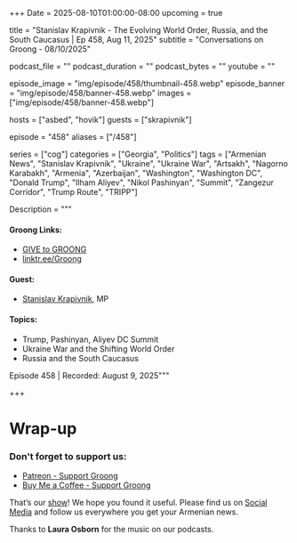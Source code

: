+++
Date = 2025-08-10T01:00:00-08:00
upcoming = true

title = "Stanislav Krapivnik - The Evolving World Order, Russia, and the South Caucasus | Ep 458, Aug 11, 2025"
subtitle = "Conversations on Groong - 08/10/2025"

podcast_file     = ""
podcast_duration = ""
podcast_bytes    = ""
youtube = ""

episode_image = "img/episode/458/thumbnail-458.webp"
episode_banner = "img/episode/458/banner-458.webp"
images = ["img/episode/458/banner-458.webp"]

hosts = ["asbed", "hovik"]
guests = ["skrapivnik"]

episode = "458"
aliases = ["/458"]

series = ["cog"]
categories = ["Georgia", "Politics"]
tags = ["Armenian News", "Stanislav Krapivnik", "Ukraine", "Ukraine War", "Artsakh", "Nagorno Karabakh", "Armenia", "Azerbaijan", "Washington", "Washington DC", "Donald Trump", "Ilham Aliyev", "Nikol Pashinyan", "Summit", "Zangezur Corridor", "Trump Route", "TRIPP"]

Description = """

#### Groong Links:
* [GIVE to GROONG](https://podcasts.groong.org/donate)
* [linktr.ee/Groong](https://linktr.ee/groong)

#### Guest:
* [Stanislav Krapivnik](/guest/skrapivnik), MP

#### Topics:
* Trump, Pashinyan, Aliyev DC Summit
* Ukraine War and the Shifting World Order
* Russia and the South Caucasus


Episode 458 | Recorded: August 9, 2025"""

+++





# Wrap-up

### **Don't forget to support us:**
* [Patreon - Support Groong](https://www.patreon.com/ann_groong)
* [Buy Me a Coffee - Support Groong](https://www.buymeacoffee.com/groong)


That’s our [show](https://podcasts.groong.org/)! We hope you found it useful. Please find us on [Social Media](https://linktr.ee/groong) and follow us everywhere you get your Armenian news.

Thanks to **Laura Osborn** for the music on our podcasts.

